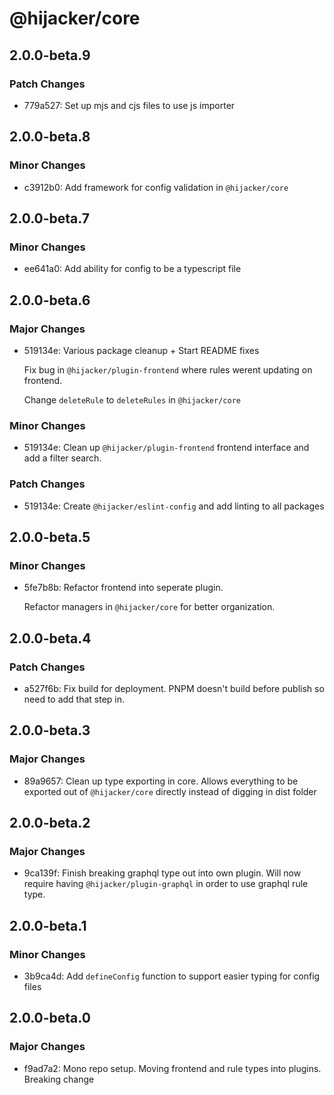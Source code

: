 # @hijacker/core

## 2.0.0-beta.9

### Patch Changes

- 779a527: Set up mjs and cjs files to use js importer

## 2.0.0-beta.8

### Minor Changes

- c3912b0: Add framework for config validation in `@hijacker/core`

## 2.0.0-beta.7

### Minor Changes

- ee641a0: Add ability for config to be a typescript file

## 2.0.0-beta.6

### Major Changes

- 519134e: Various package cleanup + Start README fixes

  Fix bug in `@hijacker/plugin-frontend` where rules werent updating on frontend.

  Change `deleteRule` to `deleteRules` in `@hijacker/core`

### Minor Changes

- 519134e: Clean up `@hijacker/plugin-frontend` frontend interface and add a filter search.

### Patch Changes

- 519134e: Create `@hijacker/eslint-config` and add linting to all packages

## 2.0.0-beta.5

### Minor Changes

- 5fe7b8b: Refactor frontend into seperate plugin.

  Refactor managers in `@hijacker/core` for better organization.

## 2.0.0-beta.4

### Patch Changes

- a527f6b: Fix build for deployment. PNPM doesn't build before publish so need to add that step in.

## 2.0.0-beta.3

### Major Changes

- 89a9657: Clean up type exporting in core. Allows everything to be exported out of `@hijacker/core` directly instead of digging in dist folder

## 2.0.0-beta.2

### Major Changes

- 9ca139f: Finish breaking graphql type out into own plugin. Will now require having `@hijacker/plugin-graphql` in order to use graphql rule type.

## 2.0.0-beta.1

### Minor Changes

- 3b9ca4d: Add `defineConfig` function to support easier typing for config files

## 2.0.0-beta.0

### Major Changes

- f9ad7a2: Mono repo setup. Moving frontend and rule types into plugins. Breaking change
